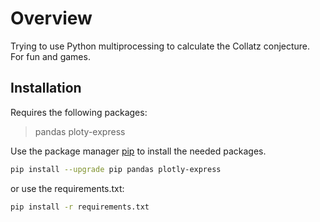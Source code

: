 # Overview

Trying to use Python multiprocessing to calculate the Collatz conjecture.
For fun and games.

## Installation

Requires the following packages:

> pandas
> ploty-express

Use the package manager [pip](https://pip.pypa.io/en/stable/) to install the needed packages.

```bash
pip install --upgrade pip pandas plotly-express
```

or use the requirements.txt:

```bash
pip install -r requirements.txt
```

